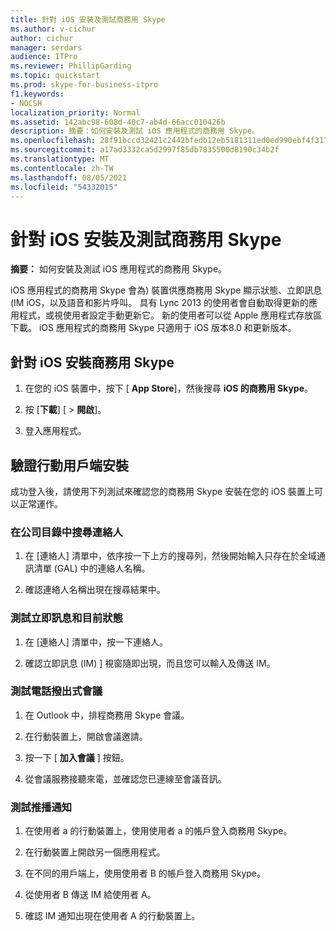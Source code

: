 ```yaml
---
title: 針對 iOS 安裝及測試商務用 Skype
ms.author: v-cichur
author: cichur
manager: serdars
audience: ITPro
ms.reviewer: PhillipGarding
ms.topic: quickstart
ms.prod: skype-for-business-itpro
f1.keywords:
- NOCSH
localization_priority: Normal
ms.assetid: 142abc98-608d-40c7-ab4d-66acc010426b
description: 摘要：如何安裝及測試 iOS 應用程式的商務用 Skype。
ms.openlocfilehash: 28f91bccd32421c2442bfedb12eb5181311ed0ed990ebf4f3174898ddefff610
ms.sourcegitcommit: a17ad3332ca5d2997f85db7835500d8190c34b2f
ms.translationtype: MT
ms.contentlocale: zh-TW
ms.lasthandoff: 08/05/2021
ms.locfileid: "54332015"
---
```

# <a name="install-and-test-skype-for-business-for-ios"></a>針對 iOS 安裝及測試商務用 Skype
 
**摘要：** 如何安裝及測試 iOS 應用程式的商務用 Skype。
  
iOS 應用程式的商務用 Skype 會為) 裝置供應商務用 Skype 顯示狀態、立即訊息 (IM iOS，以及語音和影片呼叫。 具有 Lync 2013 的使用者會自動取得更新的應用程式，或視使用者設定手動更新它。 新的使用者可以從 Apple 應用程式存放區下載。 iOS 應用程式的商務用 Skype 只適用于 iOS 版本8.0 和更新版本。
  
## <a name="installing-skype-for-business-for-ios"></a>針對 iOS 安裝商務用 Skype

1. 在您的 iOS 裝置中，按下 [ **App Store**]，然後搜尋 **iOS 的商務用 Skype**。
    
2. 按 [**下載**] [  >  **開啟**]。 
    
3. 登入應用程式。
    
## <a name="verifying-mobile-client-installation"></a>驗證行動用戶端安裝

成功登入後，請使用下列測試來確認您的商務用 Skype 安裝在您的 iOS 裝置上可以正常運作。 
  
### <a name="search-for-a-contact-in-the-corporate-directory"></a>在公司目錄中搜尋連絡人

1. 在 [連絡人] 清單中，依序按一下上方的搜尋列，然後開始輸入只存在於全域通訊清單 (GAL) 中的連絡人名稱。 
    
2. 確認連絡人名稱出現在搜尋結果中。 
    
### <a name="test-instant-messaging-and-presence"></a>測試立即訊息和目前狀態

1. 在 [連絡人] 清單中，按一下連絡人。 
    
2. 確認立即訊息 (IM) ] 視窗隨即出現，而且您可以輸入及傳送 IM。 
    
### <a name="test-dial-out-conferencing"></a>測試電話撥出式會議

1. 在 Outlook 中，排程商務用 Skype 會議。 
    
2. 在行動裝置上，開啟會議邀請。 
    
3. 按一下 [ **加入會議** ] 按鈕。
    
4. 從會議服務接聽來電，並確認您已連線至會議音訊。 
    
### <a name="test-push-notifications"></a>測試推播通知

1. 在使用者 a 的行動裝置上，使用使用者 a 的帳戶登入商務用 Skype。 
    
2. 在行動裝置上開啟另一個應用程式。 
    
3. 在不同的用戶端上，使用使用者 B 的帳戶登入商務用 Skype。 
    
4. 從使用者 B 傳送 IM 給使用者 A。 
    
5. 確認 IM 通知出現在使用者 A 的行動裝置上。 
    

